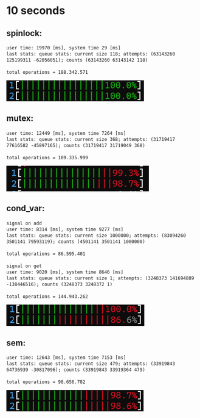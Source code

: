 # 10 seconds

## spinlock:
    user time: 19970 [ms], system time 29 [ms]
    last stats: queue stats: current size 118; attempts: (63143260 125199311 -62056051); counts (63143260 63143142 118)

    total operations = 188.342.571

![](images/spinlock.png)

## mutex:
    user time: 12449 [ms], system time 7264 [ms]
    last stats: queue stats: current size 368; attempts: (31719417 77616582 -45897165); counts (31719417 31719049 368)

    total operations = 109.335.999
    
![](images/mutex.png)

## cond_var:
    signal on add
    user time: 8314 [ms], system time 9277 [ms]
    last stats: queue stats: current size 1000000; attempts: (83094260 3501141 79593119); counts (4501141 3501141 1000000)

    total operations = 86.595.401

    signal on get
    user time: 9020 [ms], system time 8646 [ms]
    last stats: queue stats: current size 1; attempts: (3248373 141694889 -138446516); counts (3248373 3248372 1)

    total operations = 144.943.262

![](images/cond.png)


## sem:
    user time: 12643 [ms], system time 7153 [ms]
    last stats: queue stats: current size 479; attempts: (33919843 64736939 -30817096); counts (33919843 33919364 479)

    total operations = 98.656.782

![](images/sem.png)




